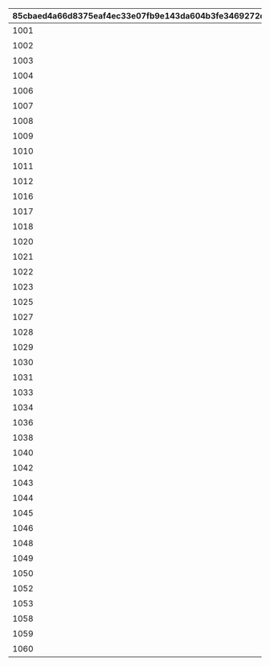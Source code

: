 |85cbaed4a66d8375eaf4ec33e07fb9e143da604b3fe3469272df04eb6a9c508c|4eaae94b03fc046a09c46293fe893cc8a658a3a185e928c516674796bfda2298|0fe04c02cf28d011828665ae7adeefac3d656b89ce4df9779ea4a0d07e2b0769|241b24d6117a24a15af8a6ed709304ac16633fd2dc5168baf3d8a347b68a8f12|335f1894c921cadce2b1961abd0c62741fa43a7203e5f98fd9dd456af9027431|fbb55fe53dbad489d23547889800c8eac8cc660e2e853b8f01a6bd20482a2b44|48ea813e863f57fe011c67f925161c82179d79578b29f0369dbcefaac1d7137e|670c9a67bef3782f99a220822bcc40c52ce2aa82194968c034e10fc8fc618a09|bf08faef700396717608d8a71b66a5ca0f7c4615e8b133100ab63b367552303d|4f918fdaad5b75565054a4319fa25b1719d6cc4aca2513d2d1fe0069ef7eb4b0|f25f0ab1e917d948caaef9bafdb91da6e468fdd4e752ff30ec0ff5e4e8123f20|3684b789669307b45a3f87cd06c4d126c9c6f8239d2868ca04de05b875dae6c1|fc6c6e7c4e7a90c8152ab348a594dcb448f7bf41466b7f7f7fe581649bdede2f|f1928738f980c11cf866b8101086957054c0ebc7818810ff8c81bedb425ec0b0|828a889c6225f0c6d41fabec851de3f2becb44a6020ad7f64edbf5cfdb72c702|
| --- | --- | --- | --- | --- | --- | --- | --- | --- | --- | --- | --- | --- | --- | --- |
|1001|1|ねぇねぇ、騎士クン\n手伝ってあげようよ～|1|2|0|0|お！\nあそこに困ってそうな人発見！|0|1|春咲 ひより|0|1.4|ヒヨリでっす♪\n元気いっぱいがんばるよ♪|0|
|1002|1|わ、わたし、\nなに言ってるんだろ\nあはは…|1|2|0|0|大切な人を\n守れるようになりたい…って|0|1|草野 優衣|0|1.4|みんなみたいに\nわたしも強くならなきゃ|0|
|1003|1|少しは磨かれると思いますよ。|1|2|0|0|キミに必要な集中力と感性が|0|1|士条 怜|0|1.4|フェンシングを始めてみては？|0|
|1004|1|みそぎはねぇ、\nかくれんぼやりたい！|1|2|0|0|今日はなにして遊ぶ？|0|1|穂高 みそぎ|0|1.5|ねぇ、にいちゃん！|0|
|1006|1|私といっしょに…\nいかない？|1|2|0|0|ねぇ…|0|1|風宮 あかり|0|1.4|風宮あかりです|0|
|1007|1|食べ物の恨みは怖いのー|1|2|0|0|プリンたべたいのー|0|1|出雲 宮子|0|1.5|出雲宮子なのー|0|
|1008|1|いいよ。\n見られることは運命さ…|1|2|0|0|キミもボクの美貌に\n吸い寄せられたんだね。|0|1|虹村 雪|0|1.4|ボクは虹村雪。|0|
|1009|1|人呼んで「疾風の冥姫」!!|1|2|0|0|我が真名は\nアンネローゼ・フォン・シュテッヒパルム！|0|1|柊杏奈|0|1.4|フッ…聞いて後悔するがいい！|0|
|1010|1|ほんまおおきにやわ～♪|1|2|0|0|うさぎさん、\n運命の王子はんに巡りあわせてくれて|0|1|姫宮 真歩|0|1.5|マホマホ王国のプリンセス、\nまほ姫どす|0|
|1011|1|ここで会ったが\n100年目～！|1|2|0|0|生き別れたお兄ちゃんを探して\n三千世界！|0|1|衣之咲 璃乃|0|1.4|衣之咲璃乃です！|0|
|1012|1|…って、お願い！\n誰にも言わないでおいて～！|1|2|0|0|ち、超能力って…\n何のことかな～？|0|1|柏崎 初音|0|1.4|私はハツネ、\n結構強いんだよ。\nきらーん☆|0|
|1016|1|ヒデサイまぢ\nGF（グッドフィーリング）～♪|1|2|0|0|一応カリスマ読モJKやってまっす！|0|1|美波 鈴奈|0|1.4|ちょす！\n美波鈴奈だよ～♪|0|
|1017|1|でも、沖縄もとってもいいとこさー|1|2|0|0|東京は遊園地みたいなところさー|0|1|喜屋武 香織|0|1.4|はいたーい。\n喜屋武香織さー。|0|
|1018|1|イオちゃんって呼んでね。|1|2|0|0|先生って呼ばれるのは\nくすぐったいから|0|1|支倉 伊緒|0|1.4|支倉伊緒です。|0|
|1020|1|ミミをおいてかないでぇ～|1|2|0|0|あ！/\お兄ちゃ～ん\nまってよ～|0|1|茜 ミミ|0|1.5|ふえ…？\nミミ、むずかしいこと\nよくわかんない…|0|
|1021|1|ふぇぇぇぇぇん……|1|2|0|0|あの……\nふぇ……|0|1|栗林 くるみ|0|1.5|あ…あの…えっと…\n栗…林…くるみ…です……|0|
|1022|1|なんてありがとうございます！|1|2|0|0|こんな私に貴重な時間を\n割いていただき、|0|1|風宮 より|0|1.4|風宮よりです。\nあああああ！|0|
|1023|1|私こっち行きたいー\nね、早く早くー|1|2|0|0|おにいちゃんどこいくの？\nえ？|0|1|北条 綾音|0|1.5|私、アヤネ！\nぷうきちと一緒についてってあげるね！|0|
|1025|1|これて何か違う…\nあああすみません！|1|2|0|0|ふ、不束者ですが\nどうぞ末永く…って、|0|1|天野 すずめ|0|1.4|わっ…わっ…私、\n天野すずめといいます！|0|
|1027|1|離しませんわ………\n絶対に…!!|1|2|0|0|あなたは…運命の……\n伴侶……|0|1|倉石 恵理子|0|1.4|……クスクス…私は\n…倉石恵理子……|0|
|1028|1|…そうでしょ？？|1|2|0|0|その無駄を省くことができれば、\nもっと余裕のある暮らしができるっ！|0|1|佐々木 咲恋|0|1.4|佐々木咲恋よ。\nねえ、世の中に無駄なことが\n多すぎると思わない？|0|
|1029|1|あはは、\n私もまだまだだなぁ～|1|2|0|0|ぇっと…\nキミ、私のこと知らないの?!|0|1|桜井 望|0|1.4|桜井望だよ！\nよろしくねっ|0|
|1030|1|ショーグン、\nワタシと一緒に天下統一デース！|1|2|0|0|初めまして、\n私はニノン・ジュベール申すデス！|0|1|ニノン・ジュベール|0|1.4|デケデケデンっ！|0|
|1031|1|おかしいですね……|1|2|0|0|でもって私の隣にいるのが……\nえ、見えない？|0|1|上喜 しのぶ|0|1.4|上喜しのぶです。\n手元のドクロが父です。|0|
|1033|1|そう、\nオラのボケに突っ込める相方が…！|1|2|0|0|けんども\nそれには足りないモンが…|0|1|野戸まひる|0|1.5|目指すはビッグな\nお笑い芸人だっぺ！|0|
|1034|1|ちょ\nちょっと一杯飲んできます…！|1|2|0|0|ちょっと緊張しちゃって…|0|1|綾瀬 ゆかり|0|1.4|あの…私…綾瀬ゆかりです…\nあの…ごめんなさい！|0|
|1036|1|これ以上お話しすることは…\nないです！|1|2|0|0|知らない人とは話しちゃいけないので|0|1|氷川 鏡華|0|1.5|氷川鏡華…です|0|
|1038|1|私体が弱いから、\n30分に一度休憩しないと\nいけないんです。|1|2|0|0|……あ、アラーム。|0|1|柏崎 栞|0|1.4|柏崎…栞です。|0|
|1040|1|野に咲く花が、\n唯一の話相手です。|1|2|0|0|私、一人も友達がいなくて……|0|1|双葉 碧|0|1.4|ふ、双葉碧です。|0|
|1042|1|そう思っています。|1|2|0|0|私の歌声で、\n皆さんが幸せになってくれたらいいなって…|0|1|三角 千歌|0|1.4|三角千歌です。|0|
|1043|1|う、疑ってすまなかったな…|1|2|0|0|あぁ？\nお前のそいつの仲間か？|0|1|安芸 真琴|0|1.4|安芸真琴だ。|0|
|1044|1|わらわの偉大な力に\nひれ伏すがいい！\nはっはっは！|1|2|0|0|生けとし生ける全ての者よ！|0|1|イリヤ・オーンスタイン|0|1.4|わらわこそは夜を総べる者！|0|
|1045|1|ｌク、クウカに何かご用ですか!?|1|2|0|0|ぐふふふふ……はっ！|0|1|遠見 空花|0|1.4|そこで騎士は妖精を乱暴に……|0|
|1046|1|う～ん…\n猫ってホントに最高にゃ～♪|1|2|0|0|自由気ままで♪\n寝て遊んで、食べてケンカして…|0|1|宮坂たまき|0|1.4|宮坂たまきにゃ♪\n猫はいいにゃよ？|0|
|1048|1|…と思ったら\nバイトの時間だ！\nまたあとでね！|1|2|0|0|それでは早速クエストに…|0|1|大神 美冬|0|1.4|大神美冬よ！|0|
|1049|1|お姉ちゃんがぜ～んぶ\nやってあげるからね！|1|2|0|0|クエストもバトルも\n掃除も洗濯も|0|1|星野静流|0|1.4|星野静流だよ！|0|
|1050|1|学校では誰もが憧れる\nアイドル的な存在ってやつよ♪|1|2|0|0|見ての通りの\nセクシー美少女で|0|1|玉泉美咲|0|1.5|アタシは玉泉美咲。|0|
|1052|1|？？？？|1|2|0|0|？？？？|0|1|リマ|0|1.4|？？？|0|
|1053|1|そ、そこまでいうなら\nもらってやる|1|2|0|0|菓子でつろうなどと\n稚拙な策を……|0|1|モニカ・ヴァイスヴィント|0|1.5|モニカ・ヴァイスヴィントだ。|0|
|1058|1|そ、そこまでいうなら\nもらってやる|1|2|0|0|菓子でつろうなどと\n稚拙な策を……|0|1|ペコリーヌ|0|1.5|モニカ・ヴァイスヴィントだ。|0|
|1059|1|そ、そこまでいうなら\nもらってやる|1|2|0|0|菓子でつろうなどと\n稚拙な策を……|0|1|コッコロ|0|1.5|モニカ・ヴァイスヴィントだ。|0|
|1060|1|そ、そこまでいうなら\nもらってやる|1|2|0|0|菓子でつろうなどと\n稚拙な策を……|0|1|キャル|0|1.5|モニカ・ヴァイスヴィントだ。|0|
